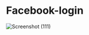 # Facebook-login

![Screenshot (111)](https://github.com/ersudhist/Facebook-login/assets/121331538/e1cdeff3-c115-4473-a6cb-d106c3106ae7)
